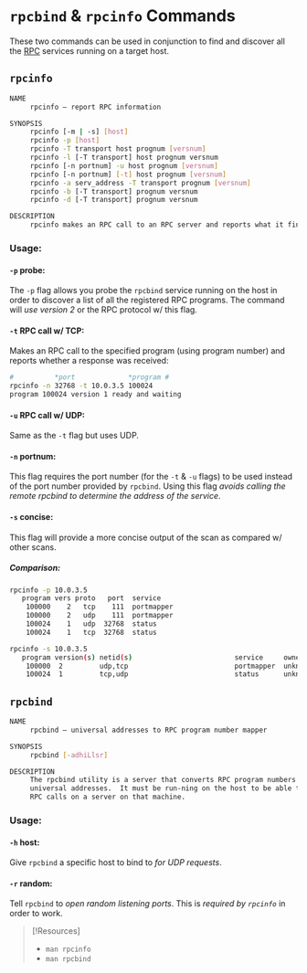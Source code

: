 
# `rpcbind` & `rpcinfo` Commands
These two commands can be used in conjunction to find and discover all the [RPC](/networking/protocols/RPC.md) services running on a target host.
## `rpcinfo`
```bash
NAME
     rpcinfo — report RPC information

SYNOPSIS
     rpcinfo [-m | -s] [host]
     rpcinfo -p [host]
     rpcinfo -T transport host prognum [versnum]
     rpcinfo -l [-T transport] host prognum versnum
     rpcinfo [-n portnum] -u host prognum [versnum]
     rpcinfo [-n portnum] [-t] host prognum [versnum]
     rpcinfo -a serv_address -T transport prognum [versnum]
     rpcinfo -b [-T transport] prognum versnum
     rpcinfo -d [-T transport] prognum versnum

DESCRIPTION
     rpcinfo makes an RPC call to an RPC server and reports what it finds.
```
### Usage:
#### `-p` probe:
The `-p` flag allows you probe the `rpcbind` service running on the host in order to discover a list of all the registered RPC programs. The command will *use version 2* or the RPC protocol w/ this flag.
#### `-t` RPC call w/ TCP:
Makes an RPC call to the specified program (using program number) and reports whether a response was received:
```bash
#          *port             *program #
rpcinfo -n 32768 -t 10.0.3.5 100024                
program 100024 version 1 ready and waiting
```
#### `-u` RPC call w/ UDP:
Same as the `-t` flag but uses UDP.
#### `-n` portnum:
This flag requires the port number (for the `-t` & `-u` flags) to be used instead of the port number provided by `rpcbind`. Using this flag *avoids calling the remote rpcbind to determine the address of the service*.
#### `-s` concise:
This flag will provide a more concise output of the scan as compared w/ other scans.
##### Comparison:
```bash
rpcinfo -p 10.0.3.5            
   program vers proto   port  service
    100000    2   tcp    111  portmapper
    100000    2   udp    111  portmapper
    100024    1   udp  32768  status
    100024    1   tcp  32768  status
```
```bash
rpcinfo -s 10.0.3.5
   program version(s) netid(s)                         service     owner
    100000  2         udp,tcp                          portmapper  unknown
    100024  1         tcp,udp                          status      unknown
```

## `rpcbind`
```bash
NAME
     rpcbind — universal addresses to RPC program number mapper

SYNOPSIS
     rpcbind [-adhiLlsr]

DESCRIPTION
     The rpcbind utility is a server that converts RPC program numbers into
     universal addresses.  It must be run‐ning on the host to be able to make
     RPC calls on a server on that machine.
```
### Usage:
#### `-h` host:
Give `rpcbind` a specific host to bind to *for UDP requests*.
#### `-r` random:
Tell `rpcbind` to *open random listening ports*. This is *required by `rpcinfo`* in order to work.

> [!Resources]
> - `man rpcinfo`
> - `man rpcbind`